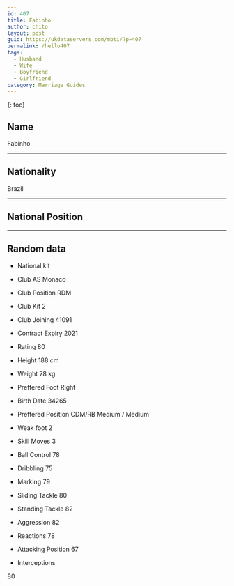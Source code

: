 ```yaml
---
id: 407
title: Fabinho
author: chito
layout: post
guid: https://ukdataservers.com/mbti/?p=407
permalink: /hello407
tags:
  - Husband
  - Wife
  - Boyfriend
  - Girlfriend
category: Marriage Guides
---
```



{: toc}

## Name  
Fabinho 

* * *

## Nationality  
Brazil 

* * *

## National Position 

* * *

## Random data 

  * National kit 
  * Club 
AS Monaco 

  * Club Position 
RDM 

  * Club Kit 
2 

  * Club Joining 
41091 

  * Contract Expiry 
2021 

  * Rating 
80 

  * Height 
188 cm 

  * Weight 
78 kg 

  * Preffered Foot 
Right 

  * Birth Date 
34265 

  * Preffered Position 
CDM/RB Medium / Medium 

  * Weak foot 
2 

  * Skill Moves 
3 

  * Ball Control 
78 

  * Dribbling 
75 

  * Marking 
79 

  * Sliding Tackle 
80 

  * Standing Tackle 
82 

  * Aggression 
82 

  * Reactions 
78 

  * Attacking Position 
67 

  * Interceptions 

80